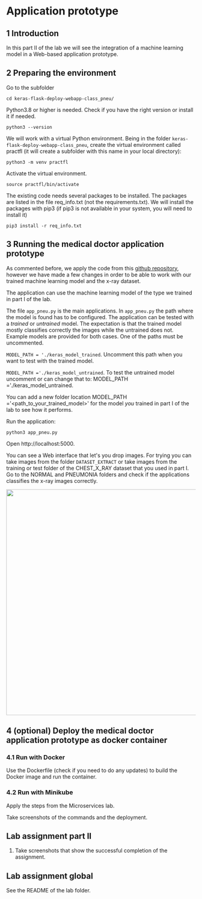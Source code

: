 # Application prototype

## 1 Introduction

In this part II of the lab we will see the integration of a machine learning model in a Web-based application prototype. 

## 2 Preparing the environment

Go to the subfolder 

    cd keras-flask-deploy-webapp-class_pneu/

Python3.8 or higher is needed. Check if you have the right version or install it if needed.

    python3 --version

We will work with a virtual Python environment. Being in the folder `keras-flask-deploy-webapp-class_pneu`, create the virtual environment called practfl (it will create a subfolder with this name in your local directory):

    python3 -m venv practfl 

Activate the virtual environment. 

    source practfl/bin/activate

The existing code needs several packages to be installed. The packages are listed in the file req_info.txt (not the requirements.txt). We will install the packages with pip3 (if pip3 is not available in your system, you will need to install it)

    pip3 install -r req_info.txt


## 3 Running the medical doctor application prototype

As commented before, we apply the code from this [github repository](https://github.com/imfing/keras-flask-deploy-webapp), however we have made a few changes in order to be able to work with our trained machine learning model and the x-ray dataset. 

The application can use the machine learning model of the type we trained in part I of the lab.

The file `app_pneu.py` is the main applications. In `app_pneu.py` the path where the model is found has to be configured. The application can be tested with a _trained_ or _untrained_ model. The expectation is that the trained model mostly classifies correctly the images while the untrained does not. Example models are provided for both cases. One of the paths must be uncommented.

`MODEL_PATH = './keras_model_trained`. Uncomment this path when you want to test with the trained model. 

`MODEL_PATH ='./keras_model_untrained`. To test the untrained model uncomment or can change that to: MODEL_PATH ='./keras_model_untrained.

You can add a new folder location MODEL_PATH ='<path_to_your_trained_model>' for the model _you_ trained in part I of the lab to see how it performs.

Run the application:

    python3 app_pneu.py

Open http://localhost:5000.  

You can see a Web interface that let's you drop images. For trying you can take images from the folder `DATASET_EXTRACT` or take images from the training or test folder of the CHEST_X_RAY dataset that you used in part I. Go to the NORMAL and PNEUMONIA folders and check if the applications classifies the x-ray images correctly. 

<!--!![classification](/uploads/80ce379ffbdd25883c5c7342c798974f/classification.png)-->

<p align="center">
<img src="/uploads/5da1a1350fe154a16697428d026a1d24/classification.png" width="600">
</p>

## 4 (optional) Deploy the medical doctor application prototype as docker container 

### 4.1 Run with Docker
Use the Dockerfile (check if you need to do any updates) to build the Docker image and run the container.

### 4.2 Run with Minikube
Apply the steps from the Microservices lab.

Take screenshots of the commands and the deployment.

## Lab assignment part II 

1. Take screenshots that show the successful completion of the assignment.
<!--In order to demonstrate the previous steps:
Take a screenshot of the console where you run `app_pneu.py` after having classified an image. -->


## Lab assignment global
See the README of the lab folder.
